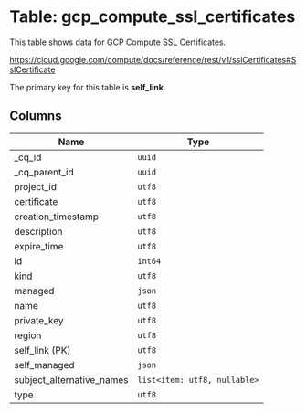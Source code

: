 # Table: gcp_compute_ssl_certificates

This table shows data for GCP Compute SSL Certificates.

https://cloud.google.com/compute/docs/reference/rest/v1/sslCertificates#SslCertificate

The primary key for this table is **self_link**.

## Columns

| Name          | Type          |
| ------------- | ------------- |
|_cq_id|`uuid`|
|_cq_parent_id|`uuid`|
|project_id|`utf8`|
|certificate|`utf8`|
|creation_timestamp|`utf8`|
|description|`utf8`|
|expire_time|`utf8`|
|id|`int64`|
|kind|`utf8`|
|managed|`json`|
|name|`utf8`|
|private_key|`utf8`|
|region|`utf8`|
|self_link (PK)|`utf8`|
|self_managed|`json`|
|subject_alternative_names|`list<item: utf8, nullable>`|
|type|`utf8`|